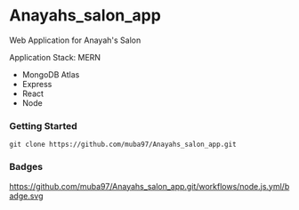 # Anayahs_salon_app

Web Application for Anayah's Salon

Application Stack: MERN

- MongoDB Atlas
- Express
- React
- Node

### Getting Started

`git clone https://github.com/muba97/Anayahs_salon_app.git`

### Badges

https://github.com/muba97/Anayahs_salon_app.git/workflows/node.js.yml/badge.svg

